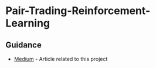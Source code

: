 # Pair-Trading-Reinforcement-Learning


## Guidance

* [Medium](https://medium.com/@wai_i/a-gentle-implementation-of-reinforcement-learning-in-pairs-trading-6cdf8533bced) - Article related to this project
